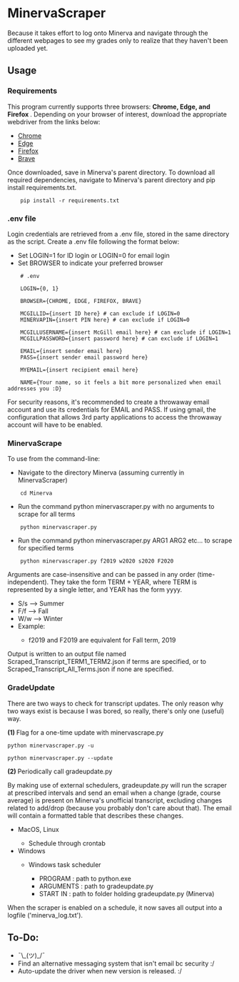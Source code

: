 # MinervaScraper

<p> Because it takes effort to log onto Minerva and navigate through the different webpages to see my grades only to realize that they haven't been uploaded yet. </p>

## Usage

### Requirements
<p> This program currently supports three browsers: <b> Chrome, Edge, and Firefox </b>. Depending on your browser of interest, download the appropriate webdriver from the links below: </p>

<ul> 
    <li> <a href=https://chromedriver.chromium.org/downloads> Chrome</a> </li>
    <li> <a href=https://developer.microsoft.com/en-us/microsoft-edge/tools/webdriver/> Edge </a> </li>
    <li> <a href=https://github.com/mozilla/geckodriver/releases> Firefox</a> </li>
    <li> <a href=https://chromedriver.chromium.org/downloads> Brave</a> </li>
</ul>

<p> Once downloaded, save in Minerva's parent directory. To download all required dependencies, navigate to Minerva's parent directory and pip install requirements.txt. </p>

        pip install -r requirements.txt

<h3> .env file </h3>
<p> Login credentials are retrieved from a .env file, stored in the same directory as the script. Create a .env file following the format below: </p>
<ul>
    <li> Set LOGIN=1 for ID login or LOGIN=0 for email login </li>
    <li> Set BROWSER to indicate your preferred browser </li>
</ul>
              
        # .env

        LOGIN={0, 1}

        BROWSER={CHROME, EDGE, FIREFOX, BRAVE}

        MCGILLID={insert ID here} # can exclude if LOGIN=0
        MINERVAPIN={insert PIN here} # can exclude if LOGIN=0

        MCGILLUSERNAME={insert McGill email here} # can exclude if LOGIN=1
        MCGILLPASSWORD={insert password here} # can exclude if LOGIN=1
        
        EMAIL={insert sender email here}
        PASS={insert sender email password here}

        MYEMAIL={insert recipient email here}
        
        NAME={Your name, so it feels a bit more personalized when email addresses you :D}

<p> For security reasons, it's recommended to create a throwaway email account and use its credentials for EMAIL and PASS. If using gmail, the configuration that allows 3rd party applications to access the throwaway account will have to be enabled. </p>

<h3> MinervaScrape </h3>

<p> To use from the command-line: </p>
<ul>
    <li> Navigate to the directory Minerva (assuming currently in MinervaScraper) </li>
</ul>
  
        cd Minerva

<ul>
    <li> Run the command python minervascraper.py with no arguments to scrape for all terms </li>
</ul>
              
        python minervascraper.py

<ul>
    <li> Run the command python minervascraper.py ARG1 ARG2 etc... to scrape for specified terms </li>
</ul>
              
        python minervascraper.py f2019 w2020 s2020 F2020

<p> Arguments are case-insensitive and can be passed in any order (time-independent). They take the form TERM + YEAR, where TERM is represented by a single letter, and YEAR has the form yyyy. </p>
<ul>
    <li> S/s --> Summer </li>
    <li> F/f --> Fall </li>
    <li> W/w --> Winter </li>
    <li> Example: </li>
    <ul>
        <li> f2019 and F2019 are equivalent for Fall term, 2019 </li>
    </ul>
</ul>
<p> Output is written to an output file named Scraped_Transcript_TERM1_TERM2.json if terms are specified, or to Scraped_Transcript_All_Terms.json if none are specified. </p>

<h3> GradeUpdate </h3>
<p> There are two ways to check for transcript updates. The only reason why two ways exist is because I was bored, so really, there's only one (useful) way. </p>

<b> (1) </b> Flag for a one-time update with minervascrape.py
              
    python minervascraper.py -u

    python minervascraper.py --update

<b> (2) </b> Periodically call gradeupdate.py
<p> By making use of external schedulers, gradeupdate.py will run the scraper at prescribed intervals and send an email when a change (grade, course average) is present on Minerva's unofficial transcript, excluding changes related to add/drop (because you probably don't care about that). The email will contain a formatted table that describes these changes. </p>
<ul>
    <li> MacOS, Linux </li>
    <ul>
        <li> Schedule through crontab </li>
    </ul>
    <li> Windows </li>
    <ul>
        <li> Windows task scheduler </li>
        <ul>
            <li> PROGRAM : path to python.exe </li>
            <li> ARGUMENTS : path to gradeupdate.py </li>
            <li> START IN : path to folder holding gradeupdate.py (Minerva) </li>
        </ul>
    </ul>
</ul>

<p> When the scraper is enabled on a schedule, it now saves all output into a logfile ('minerva_log.txt'). </p>

## To-Do:
<ul>
    <li> ¯\_(ツ)_/¯ </li>
    <li> Find an alternative messaging system that isn't email bc security :/ </li>
    <li> Auto-update the driver when new version is released. :/ </li>
</ul>
